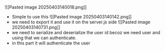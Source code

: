 ![[Pasted image 20250403140018.png]]
- Simple to use this
![[Pasted image 20250403140142.png]]
- we need to export it and use it on the server.js side
 ![[Pasted image 20250403140731.png]]
 - we need to serialize and deserialize the user id becoz we need user and using that we can authenticate.
 - in this part it will authenticate the user
 